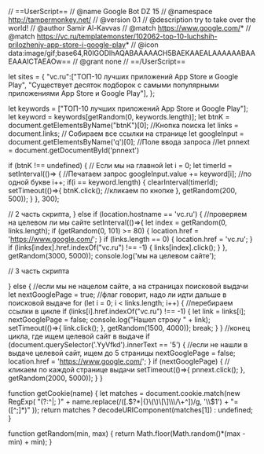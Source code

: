 // ==UserScript==
// @name         Google Bot DZ 15
// @namespace    http://tampermonkey.net/
// @version      0.1
// @description  try to take over the world!
// @author       Samir Al-Kavvas
// @match        https://www.google.com/*
// @match        https://vc.ru/templatemonster/102062-top-10-luchshih-prilozheniy-app-store-i-google-play*
// @icon         data:image/gif;base64,R0lGODlhAQABAAAAACH5BAEKAAEALAAAAAABAAEAAAICTAEAOw==
// @grant        none
// ==/UserScript==

let sites = {
"vc.ru":["ТОП-10 лучших приложений App Store и Google Play", "Существует десяток подборок с самыми популярными приложениями App Store и Google Play"],
};

let keywords = ["ТОП-10 лучших приложений App Store и Google Play"];
let keyword = keywords[getRandom(0, keywords.length)];
let btnK = document.getElementsByName("btnK")[0]; //Кнопка поиска
let links = document.links; // Собираем все ссылки на странице
let googleInput = document.getElementsByName('q')[0]; //Поле ввода запроса
//let pnnext = document.getDocumentById('pnnext')


if (btnK !== undefined) { // Если мы на главной
  let i = 0;
  let timerId = setInterval(()=> { //Печатаем запрос
    googleInput.value += keyword[i]; //по одной букве
    i++;
    if(i == keyword.length) {
      clearInterval(timerId);
      setTimeout(()=>{
        btnK.click(); //кликаем по кнопке
      }, getRandom(200, 500));
    }
  }, 300);

// 2 часть скрипта,
} else if (location.hostname == 'vc.ru') { //проверяем на целевом ли мы сайте
setInterval(()=>{
let index = getRandom(0, links.length);
if (getRandom(0, 101) >= 80) {
location.href = 'https://www.google.com/';
}
if (links.length == 0) {
location.href = 'vc.ru';
}
if (links[index].href.indexOf("vc.ru") !== -1) {
links[index].click();
}
}, getRandom(3000, 5000));
console.log('мы на целевом сайте');

// 3 часть скрипта

} else { //если мы не нацелом сайте, а на страницах поисковой выдачи
  let nextGooglePage = true; //флаг говорит, надо ли идти дальше в поисковой выдаче
  for (let i = 0; i < links.length; i++) { //перебираем ссылки в цикле
    if (links[i].href.indexOf("vc.ru") !== -1) {
      let link = links[i];
      nextGooglePage = false;
      console.log("Нашел строку " + link);
      setTimeout(()=>{
        link.click();
      }, getRandom(1500, 4000));
      break;
    }
  } //конец цикла, где ищем целевой сайт в выдаче
  if (document.querySelector('.YyVfkd').innerText == '5') { //если не нашли в выдаче целевой сайт, ищем до 5 страницы
  nextGooglePage = false;
  location.href = 'https://www.google.com/';
  }
  if (nextGooglePage) { //кликаем по каждой странице выдачи
    setTimeout(()=>{
      pnnext.click();
    }, getRandom(2000, 5000));
  }
}

function getCookie(name) {
let matches = document.cookie.match(new RegExp(
"(?:^|; )" + name.replace(/([\.$?*|{}\(\)\[\]\\\/\+^])/g, '\\$1') + "=([^;]*)"
));
return matches ? decodeURIComponent(matches[1]) : undefined;
}

function getRandom(min, max) {
  return Math.floor(Math.random()*(max - min) + min);
}
